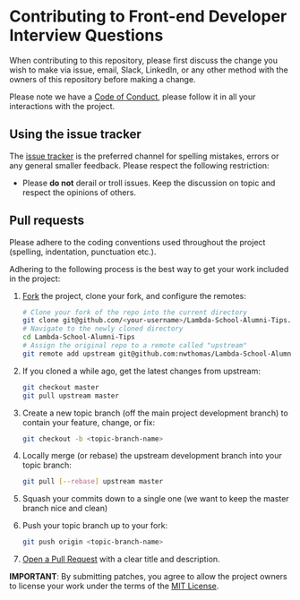 # Contributing to Front-end Developer Interview Questions

When contributing to this repository, please first discuss the change you wish to make via issue, email, Slack, LinkedIn, or any other method with the owners of this repository before making a change.

Please note we have a [Code of Conduct](CODE_OF_CONDUCT.md), please follow it in all your interactions with the project.

## Using the issue tracker

The [issue tracker](https://github.com/nwthomas/Lambda-School-Alumni-Tips/issues) is
the preferred channel for spelling mistakes, errors or any general smaller feedback. Please respect the following restriction:

- Please **do not** derail or troll issues. Keep the discussion on topic and respect the opinions of others.

## Pull requests

Please adhere to the coding conventions used throughout the project (spelling, indentation, punctuation etc.).

Adhering to the following process is the best way to get your work included in the project:

1. [Fork](https://help.github.com/articles/fork-a-repo) the project, clone your fork, and configure the remotes:

   ```bash
   # Clone your fork of the repo into the current directory
   git clone git@github.com/<your-username>/Lambda-School-Alumni-Tips.git
   # Navigate to the newly cloned directory
   cd Lambda-School-Alumni-Tips
   # Assign the original repo to a remote called "upstream"
   git remote add upstream git@github.com:nwthomas/Lambda-School-Alumni-Tips.git
   ```

2. If you cloned a while ago, get the latest changes from upstream:

   ```bash
   git checkout master
   git pull upstream master
   ```

3. Create a new topic branch (off the main project development branch) to
   contain your feature, change, or fix:

   ```bash
   git checkout -b <topic-branch-name>
   ```

4. Locally merge (or rebase) the upstream development branch into your topic branch:

   ```bash
   git pull [--rebase] upstream master
   ```

5. Squash your commits down to a single one (we want to keep the master branch nice and clean)

6. Push your topic branch up to your fork:

   ```bash
   git push origin <topic-branch-name>
   ```

7. [Open a Pull Request](https://help.github.com/articles/using-pull-requests/)
   with a clear title and description.

**IMPORTANT**: By submitting patches, you agree to allow the project owners to license your work under the terms of the [MIT License](LICENSE).

